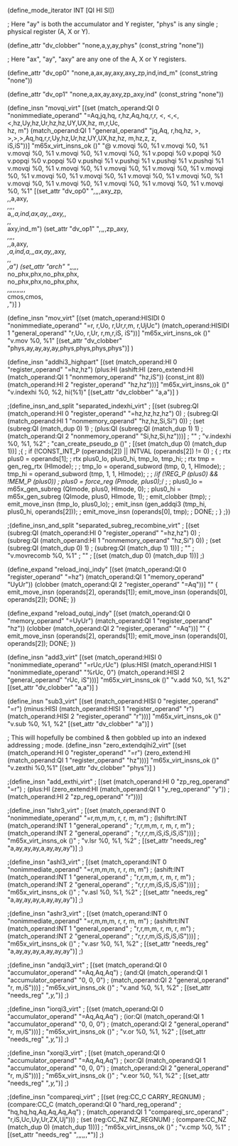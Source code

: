 (define_mode_iterator INT [QI HI SI])

; Here "ay" is both the accumulator and Y register, "phys" is any single
; physical register (A, X or Y).

(define_attr "dv_clobber"
  "none,a,y,ay,phys"
  (const_string "none"))

; Here "ax", "ay", "axy" are any one of the A, X or Y registers.

(define_attr "dv_op0"
  "none,a,ax,ay,axy,axy_zp,ind,ind_m"
  (const_string "none"))

(define_attr "dv_op1"
  "none,a,ax,ay,axy,zp_axy,ind"
  (const_string "none"))

(define_insn "movqi_virt"
  [(set (match_operand:QI 0 "nonimmediate_operand"
  "=Aq,jq,hq, r,hz,Aq,hq,r,r, <, <,<,<,hz,Uy,hz,Ur,hz,hz,UY,UX,hz, m,r,Uc,\
    hz, m")
        (match_operand:QI 1 "general_operand"
   "jq,Aq, r,hq,hz, >, >,>,>,Aq,hq,r,r,Uy,hz,Ur,hz,UY,UX,hz,hz, m,hz,z, z,\
    iS,iS"))]
  "m65x_virt_insns_ok ()"
  "@
  v.movqi %0, %1
  v.movqi %0, %1
  v.movqi %0, %1
  v.movqi %0, %1
  v.movqi %0, %1
  v.popqi %0
  v.popqi %0
  v.popqi %0
  v.popqi %0
  v.pushqi %1
  v.pushqi %1
  v.pushqi %1
  v.pushqi %1
  v.movqi %0, %1
  v.movqi %0, %1
  v.movqi %0, %1
  v.movqi %0, %1
  v.movqi %0, %1
  v.movqi %0, %1
  v.movqi %0, %1
  v.movqi %0, %1
  v.movqi %0, %1
  v.movqi %0, %1
  v.movqi %0, %1
  v.movqi %0, %1
  v.movqi %0, %1
  v.movqi %0, %1"
  [(set_attr "dv_op0" "*,*,*,*,axy_zp,\
		       *,*,a,axy,\
		       *,*,*,*,\
		       a,*,a,ind,ax,ay,*,*,axy,*,\
		       *,*,\
		       axy,ind_m")
   (set_attr "dv_op1" "*,*,*,*,zp_axy,\
		       *,*,*,*,\
		       *,*,a,axy,\
		       *,a,ind,a,*,*,ax,ay,*,axy,\
		       *,*,\
		       *,a")
   (set_attr "arch" "*,*,*,*,*,\
		     no_phx,phx,no_phx,phx,\
		     no_phx,phx,no_phx,phx,\
		     *,*,*,*,*,*,*,*,*,*,\
		     cmos,cmos,\
		     *,*")]
)

(define_insn "mov<mode>_virt"
  [(set (match_operand:HISIDI 0 "nonimmediate_operand"
                                            "=r, r,Uo, r,Ur,r,m, r,UjUc")
        (match_operand:HISIDI 1 "general_operand"
                                             "r,Uo, r,Ur, r,m,r,iS,  iS"))]
  "m65x_virt_insns_ok ()"
  "v.mov<mode> %0, %1"
  [(set_attr "dv_clobber" "phys,ay,ay,ay,ay,phys,phys,phys,phys")]
)

(define_insn "addhi3_highpart"
  [(set (match_operand:HI 0 "register_operand"                  "=hz,hz")
        (plus:HI (ashift:HI
                   (zero_extend:HI
                     (match_operand:QI 1 "nonmemory_operand"     "hz,iS"))
                   (const_int 8))
                 (match_operand:HI 2 "register_operand"          "hz,hz")))]
  "m65x_virt_insns_ok ()"
  "v.indexhi %0, %2, hi(%1)"
  [(set_attr "dv_clobber" "a,a")]
)

;(define_insn_and_split "separated_indexhi_virt"
;  [(set (subreg:QI (match_operand:HI 0 "register_operand" "=hz,hz,hz,hz") 0)
;        (subreg:QI (match_operand:HI 1 "nonmemory_operand" "hz,hz,Si,Si") 0))
;   (set (subreg:QI (match_dup 0) 1)
;        (plus:QI (subreg:QI (match_dup 1) 1)
;                 (match_operand:QI 2 "nonmemory_operand"   "Si,hz,Si,hz")))]
;  ""
;  "v.indexhi %0, %1, %2"
;  "can_create_pseudo_p ()"
;  [(set (match_dup 0) (match_dup 1))]
;{
;  if (!CONST_INT_P (operands[2]) || INTVAL (operands[2]) != 0)
;    {
;      rtx plus0 = operands[1];
;      rtx plus0_lo, plus0_hi, tmp_lo, tmp_hi;
;      rtx tmp = gen_reg_rtx (HImode);
;
;      tmp_lo = operand_subword (tmp, 0, 1, HImode);
;      tmp_hi = operand_subword (tmp, 1, 1, HImode);
;
;      /*if (!REG_P (plus0) && !MEM_P (plus0))
;        plus0 = force_reg (Pmode, plus0);*/
;
;      plus0_lo = m65x_gen_subreg (QImode, plus0, HImode, 0);
;      plus0_hi = m65x_gen_subreg (QImode, plus0, HImode, 1);
;      emit_clobber (tmp);
;      emit_move_insn (tmp_lo, plus0_lo);
;      emit_insn (gen_addqi3 (tmp_hi, plus0_hi, operands[2]));
;      emit_move_insn (operands[0], tmp);
;      DONE;
;    }
;})

;(define_insn_and_split "separated_subreg_recombine_virt"
;  [(set (subreg:QI (match_operand:HI 0 "register_operand" "=hz,hz") 0)
;        (subreg:QI (match_operand:HI 1 "nonmemory_operand" "hz,Si") 0))
;   (set (subreg:QI (match_dup 0) 1)
;        (subreg:QI (match_dup 1) 1))]
;  ""
;  "v.movrecomb %0, %1"
;  ""
;  [(set (match_dup 0) (match_dup 1))]
;)

(define_expand "reload_inqi_indy"
  [(set (match_operand:QI 0 "register_operand" "=hz")
        (match_operand:QI 1 "memory_operand"    "UyUr"))
   (clobber (match_operand:QI 2 "register_operand" "=Aq"))]
  ""
{
  emit_move_insn (operands[2], operands[1]);
  emit_move_insn (operands[0], operands[2]);
  DONE;
})

(define_expand "reload_outqi_indy"
  [(set (match_operand:QI 0 "memory_operand"     "=UyUr")
        (match_operand:QI 1 "register_operand"      "hz"))
   (clobber (match_operand:QI 2 "register_operand" "=Aq"))]
  ""
{
  emit_move_insn (operands[2], operands[1]);
  emit_move_insn (operands[0], operands[2]);
  DONE;
})

(define_insn "add<mode>3_virt"
  [(set (match_operand:HISI 0 "nonimmediate_operand"            "=rUc,rUc")
        (plus:HISI (match_operand:HISI 1 "nonimmediate_operand" "%rUc,  0")
                   (match_operand:HISI 2 "general_operand"       "rUc, iS")))]
  "m65x_virt_insns_ok ()"
  "v.add<mode> %0, %1, %2"
  [(set_attr "dv_clobber" "a,a")]
)

(define_insn "sub<mode>3_virt"
  [(set (match_operand:HISI 0 "register_operand"            "=r")
        (minus:HISI (match_operand:HISI 1 "register_operand" "r")
                    (match_operand:HISI 2 "register_operand" "r")))]
  "m65x_virt_insns_ok ()"
  "v.sub<mode> %0, %1, %2"
  [(set_attr "dv_clobber" "a")]
)

; This will hopefully be combined & then gobbled up into an indexed addressing
; mode.
(define_insn "zero_extendqihi2_virt"
  [(set (match_operand:HI 0 "register_operand"                "=r")
        (zero_extend:HI (match_operand:QI 1 "register_operand" "hz")))]
  "m65x_virt_insns_ok ()"
  "v.zexthi %0,%1"
  [(set_attr "dv_clobber" "phys")]
)

;(define_insn "add_exthi_virt"
;  [(set (match_operand:HI 0 "zp_reg_operand" "=r")
;        (plus:HI (zero_extend:HI (match_operand:QI 1 "y_reg_operand" "y"))
;                 (match_operand:HI 2 "zp_reg_operand" "r")))]

;(define_insn "lshr<mode>3_virt"
;  [(set (match_operand:INT 0 "nonimmediate_operand"  "=r,m,m,m, r, r, m, m")
;        (lshiftrt:INT (match_operand:INT 1 "general_operand"
;                                                      "r,r,m,m, r, m, r, m")
;                      (match_operand:INT 2 "general_operand"
;                                                      "r,r,r,m,iS,iS,iS,iS")))]
;  "m65x_virt_insns_ok ()"
;  "v.lsr<mode> %0, %1, %2"
;  [(set_attr "needs_reg" "a,ay,ay,ay,a,ay,ay,ay")]
;)

;(define_insn "ashl<mode>3_virt"
;  [(set (match_operand:INT 0 "nonimmediate_operand"  "=r,m,m,m, r, r, m, m")
;        (ashift:INT (match_operand:INT 1 "general_operand"
;                                                      "r,r,m,m, r, m, r, m")
;                    (match_operand:INT 2 "general_operand"
;                                                      "r,r,r,m,iS,iS,iS,iS")))]
;  "m65x_virt_insns_ok ()"
;  "v.asl<mode> %0, %1, %2"
;  [(set_attr "needs_reg" "a,ay,ay,ay,a,ay,ay,ay")]
;)

;(define_insn "ashr<mode>3_virt"
;  [(set (match_operand:INT 0 "nonimmediate_operand"  "=r,m,m,m, r, r, m, m")
;        (ashiftrt:INT (match_operand:INT 1 "general_operand"
;                                                      "r,r,m,m, r, m, r, m")
;                      (match_operand:INT 2 "general_operand"
;                                                      "r,r,r,m,iS,iS,iS,iS")))]
;  "m65x_virt_insns_ok ()"
;  "v.asr<mode> %0, %1, %2"
;  [(set_attr "needs_reg" "a,ay,ay,ay,a,ay,ay,ay")]
;)

;(define_insn "andqi3_virt"
;  [(set (match_operand:QI 0 "accumulator_operand"         "=Aq,Aq,Aq")
;        (and:QI (match_operand:QI 1 "accumulator_operand"   "0, 0, 0")
;                (match_operand:QI 2 "general_operand"       "r, m,iS")))]
;  "m65x_virt_insns_ok ()"
;  "v.and %0, %1, %2"
;  [(set_attr "needs_reg" "*,y,*")]
;)

;(define_insn "iorqi3_virt"
;  [(set (match_operand:QI 0 "accumulator_operand"         "=Aq,Aq,Aq")
;        (ior:QI (match_operand:QI 1 "accumulator_operand"   "0, 0, 0")
;                (match_operand:QI 2 "general_operand"       "r, m,iS")))]
;  "m65x_virt_insns_ok ()"
;  "v.or %0, %1, %2"
;  [(set_attr "needs_reg" "*,y,*")]
;)

;(define_insn "xorqi3_virt"
;  [(set (match_operand:QI 0 "accumulator_operand"         "=Aq,Aq,Aq")
;        (xor:QI (match_operand:QI 1 "accumulator_operand"   "0, 0, 0")
;                (match_operand:QI 2 "general_operand"       "r, m,iS")))]
;  "m65x_virt_insns_ok ()"
;  "v.eor %0, %1, %2"
;  [(set_attr "needs_reg" "*,y,*")]
;)

;(define_insn "compareqi_virt"
;  [(set (reg:CC_C CARRY_REGNUM)
;        (compare:CC_C (match_operand:QI 0 "hard_reg_operand"
;                                                      "hq,hq,hq,Aq,Aq,Aq,Aq")
;                      (match_operand:QI 1 "compareqi_src_operand"
;                                                       "r,iS,Uc,Uy,Ur,ZX,Uj")))
;   (set (reg:CC_NZ NZ_REGNUM)
;        (compare:CC_NZ (match_dup 0) (match_dup 1)))]
;  "m65x_virt_insns_ok ()"
;  "v.cmp %0, %1"
;  [(set_attr "needs_reg" "*,*,*,*,*,*,*")]
;)
